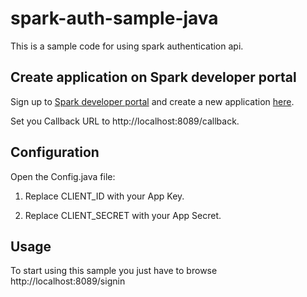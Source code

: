 # spark-auth-sample-java

This is a sample code for using spark authentication api.

## Create application on Spark developer portal

Sign up to [Spark developer portal](https://spark.autodesk.com/developers/) and create a new application [here](https://spark.autodesk.com/developers/getStarted).

Set you Callback URL to http://localhost:8089/callback.

## Configuration

Open the Config.java file:

 1. Replace CLIENT_ID with your App Key.

 2. Replace CLIENT_SECRET with your App Secret.

## Usage

To start using this sample you just have to browse http://localhost:8089/signin

